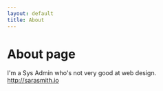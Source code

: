 ```yaml
---
layout: default
title: About
---
```


# About page

I'm a Sys Admin who's not very good at web design.  
<http://sarasmith.io>
